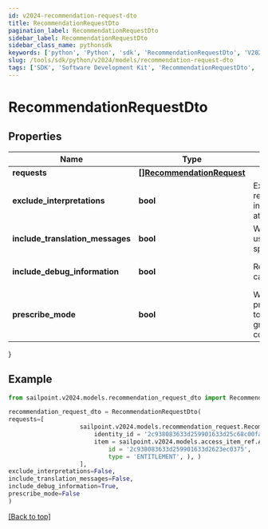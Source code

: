 ```yaml
---
id: v2024-recommendation-request-dto
title: RecommendationRequestDto
pagination_label: RecommendationRequestDto
sidebar_label: RecommendationRequestDto
sidebar_class_name: pythonsdk
keywords: ['python', 'Python', 'sdk', 'RecommendationRequestDto', 'V2024RecommendationRequestDto'] 
slug: /tools/sdk/python/v2024/models/recommendation-request-dto
tags: ['SDK', 'Software Development Kit', 'RecommendationRequestDto', 'V2024RecommendationRequestDto']
---
```


# RecommendationRequestDto


## Properties

Name | Type | Description | Notes
------------ | ------------- | ------------- | -------------
**requests** | [**[]RecommendationRequest**](recommendation-request) |  | [optional] 
**exclude_interpretations** | **bool** | Exclude interpretations in the response if \"true\". Return interpretations in the response if this attribute is not specified. | [optional] [default to False]
**include_translation_messages** | **bool** | When set to true, the calling system uses the translated messages for the specified language | [optional] [default to False]
**include_debug_information** | **bool** | Returns the recommender calculations if set to true | [optional] [default to False]
**prescribe_mode** | **bool** | When set to true, uses prescribedRulesRecommenderConfig to get identity attributes and peer group threshold instead of standard config. | [optional] [default to False]
}

## Example

```python
from sailpoint.v2024.models.recommendation_request_dto import RecommendationRequestDto

recommendation_request_dto = RecommendationRequestDto(
requests=[
                    sailpoint.v2024.models.recommendation_request.RecommendationRequest(
                        identity_id = '2c938083633d259901633d25c68c00fa', 
                        item = sailpoint.v2024.models.access_item_ref.AccessItemRef(
                            id = '2c938083633d259901633d2623ec0375', 
                            type = 'ENTITLEMENT', ), )
                    ],
exclude_interpretations=False,
include_translation_messages=False,
include_debug_information=True,
prescribe_mode=False
)

```
[[Back to top]](#) 

